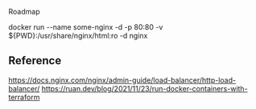 

Roadmap

docker run --name some-nginx -d -p 80:80 -v ${PWD}:/usr/share/nginx/html:ro -d nginx


## Reference
https://docs.nginx.com/nginx/admin-guide/load-balancer/http-load-balancer/
https://ruan.dev/blog/2021/11/23/run-docker-containers-with-terraform
